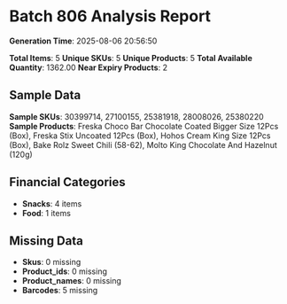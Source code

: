 # Batch 806 Analysis Report

**Generation Time**: 2025-08-06 20:56:50

**Total Items**: 5
**Unique SKUs**: 5
**Unique Products**: 5
**Total Available Quantity**: 1362.00
**Near Expiry Products**: 2

## Sample Data
**Sample SKUs**: 30399714, 27100155, 25381918, 28008026, 25380220
**Sample Products**: Freska Choco Bar Chocolate Coated Bigger Size 12Pcs (Box), Freska Stix Uncoated 12Pcs (Box), Hohos Cream King Size 12Pcs (Box), Bake Rolz Sweet Chili (58-62), Molto King Chocolate And Hazelnut (120g)

## Financial Categories
- **Snacks**: 4 items
- **Food**: 1 items

## Missing Data
- **Skus**: 0 missing
- **Product_ids**: 0 missing
- **Product_names**: 0 missing
- **Barcodes**: 5 missing
